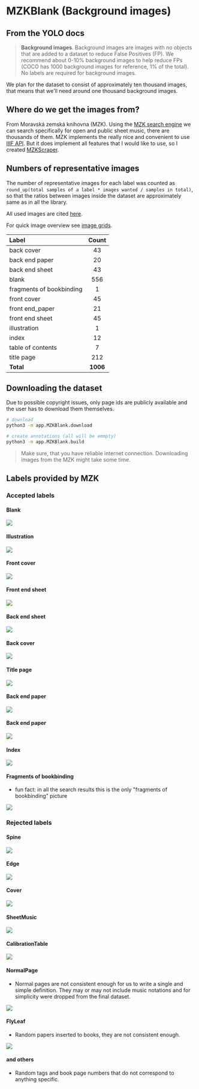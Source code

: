 # MZKBlank (Background images)

## From the YOLO docs

> **Background images**. Background images are images with no objects that are added to a dataset to reduce False
> Positives (FP). We recommend about 0-10% background images to help reduce FPs (COCO has 1000 background images for
> reference, 1% of the total). No labels are required for background images.

We plan for the dataset to consist of approximately ten thousand images, that means that we'll need around one thousand background images.

## Where do we get the images from?

From Moravská zemská knihovna (MZK). Using
the [MZK search engine](https://www.digitalniknihovna.cz/mzk/search?access=open&licences=public&doctypes=sheetmusic) we can search specifically for open and public sheet music, there are thousands of them. MZK implements the really nice and convenient to use [IIIF API](https://iiif.io/api/image/3.0/). But it does implement all features that I would like to use, so I created [MZKScraper](https://github.com/v-dvorak/mzkscraper/blob/main/docs/README.md).

## Numbers of representative images

The number of representative images for each label was counted as 
`round_up(total samples of a label * images wanted / samples in total)`, so that the ratios between images inside the dataset are approximately same as in all the library.

All used images are cited [here](./docs/citations.txt).

For quick image overview see [image grids](./docs/README.md).

| Label                    |  Count   |
|:-------------------------|:--------:|
| back cover               |    43    |        
| back end paper           |    20    |
| back end sheet           |    43    |
| blank                    |   556    |
| fragments of bookbinding |    1     |
| front cover              |    45    |
| front end_paper          |    21    |
| front end sheet          |    45    |
| illustration             |    1     |
| index                    |    12    |
| table of contents        |    7     |
| title page               |   212    |
| **Total**                | **1006** |

## Downloading the dataset

Due to possible copyright issues, only page ids are publicly available and the user has to download them themselves.

```bash
# download
python3 -m app.MZKBlank.download

# create annotations (all will be emmpty)
python3 -m app.MZKBlank.build
```

> Make sure, that you have reliable internet connection. Downloading images from the MZK might take some time.

## Labels provided by MZK

### Accepted labels

#### Blank

![](https://api.kramerius.mzk.cz/search/iiif/uuid:b12f3c58-cf2a-4d6c-8838-01acda789e88/full/%5E!640,640/0/default.jpg)

#### Illustration

![](https://api.kramerius.mzk.cz/search/iiif/uuid:8537ecf9-e8b9-4147-aacc-1710ecd0f753/full/%5E!640,640/0/default.jpg)

#### Front cover

![](https://api.kramerius.mzk.cz/search/iiif/uuid:e41d0133-33b6-4d3b-aef2-f62fc9419d4a/full/%5E!640,640/0/default.jpg)

#### Front end sheet

![](https://api.kramerius.mzk.cz/search/iiif/uuid:1dc331dd-bbd9-46d2-9def-8f69bffcfc5a/full/%5E!640,640/0/default.jpg)

#### Back end sheet

![](https://api.kramerius.mzk.cz/search/iiif/uuid:8b0cc1fc-0204-471d-96b9-ab6d8ae54d62/full/%5E!640,640/0/default.jpg)

#### Back cover

![](https://api.kramerius.mzk.cz/search/iiif/uuid:906dca8d-5710-4ea7-b1b9-c9cd7975889f/full/%5E!640,640/0/default.jpg)

#### Title page

![](https://api.kramerius.mzk.cz/search/iiif/uuid:b185a013-b494-4f79-8cfc-d09cdfb502d3/full/%5E!640,640/0/default.jpg)

#### Back end paper

![](https://api.kramerius.mzk.cz/search/iiif/uuid:c26b4828-279f-4bdd-b8c9-a904e15170a4/full/%5E!640,640/0/default.jpg)

#### Back end paper

![](https://api.kramerius.mzk.cz/search/iiif/uuid:83170c1a-2914-498a-b571-e4496cd6c87a/full/%5E!640,640/0/default.jpg)

#### Index

![](https://api.kramerius.mzk.cz/search/iiif/uuid:aa4ce04a-9c37-49fe-827a-f09d3a2b2e81/full/%5E!640,640/0/default.jpg)

#### Fragments of bookbinding

- fun fact: in all the search results this is the only "fragments of bookbinding" picture

![](https://api.kramerius.mzk.cz/search/iiif/uuid:29e3938f-bc72-4ec1-aeec-d54d908a99b0/full/%5E!640,640/0/default.jpg)

### Rejected labels

#### Spine

![](https://api.kramerius.mzk.cz/search/iiif/uuid:b57d0175-adf7-4c86-bb52-0c3e02aa35ee/full/%5E!640,640/0/default.jpg)

#### Edge

![](https://api.kramerius.mzk.cz/search/iiif/uuid:97df2260-d12c-4fe1-9b41-d511744366d5/full/%5E!640,640/0/default.jpg)

#### Cover

![](https://api.kramerius.mzk.cz/search/iiif/uuid:37c18f61-cb2e-4d49-90c4-a25df0b00850/full/%5E!640,640/0/default.jpg)

#### SheetMusic

![](https://api.kramerius.mzk.cz/search/iiif/uuid:5117409d-9583-4c08-a4c8-134ac885853e/full/%5E!640,640/0/default.jpg)

#### CalibrationTable

![](https://api.kramerius.mzk.cz/search/iiif/uuid:81d2c5a2-0d2e-4f62-9322-274fbc5042ad/full/%5E!640,640/0/default.jpg)

#### NormalPage

- Normal pages are not consistent enough for us to write a single and simple definition. They may or may not include
  music notations and for simplicity were dropped from the final dataset.

![](https://api.kramerius.mzk.cz/search/iiif/uuid:de0a93a8-4fb9-4236-8c10-3652e55b432e/full/%5E!640,640/0/default.jpg)

#### FlyLeaf

- Random papers inserted to books, they are not consistent enough.

![](https://api.kramerius.mzk.cz/search/iiif/uuid:b7df9b52-5789-44d3-b6df-9a06a22c74ba/full/%5E!640,640/0/default.jpg)

#### and others

- Random tags and book page numbers that do not correspond to anything specific.


